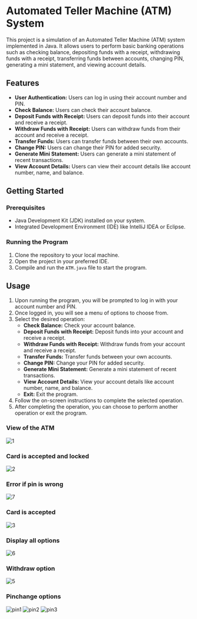 # Automated Teller Machine (ATM) System

This project is a simulation of an Automated Teller Machine (ATM) system implemented in Java. It allows users to perform basic banking operations such as checking balance, depositing funds with a receipt, withdrawing funds with a receipt, transferring funds between accounts, changing PIN, generating a mini statement, and viewing account details.

## Features

- **User Authentication:** Users can log in using their account number and PIN.
- **Check Balance:** Users can check their account balance.
- **Deposit Funds with Receipt:** Users can deposit funds into their account and receive a receipt.
- **Withdraw Funds with Receipt:** Users can withdraw funds from their account and receive a receipt.
- **Transfer Funds:** Users can transfer funds between their own accounts.
- **Change PIN:** Users can change their PIN for added security.
- **Generate Mini Statement:** Users can generate a mini statement of recent transactions.
- **View Account Details:** Users can view their account details like account number, name, and balance.

## Getting Started

### Prerequisites

- Java Development Kit (JDK) installed on your system.
- Integrated Development Environment (IDE) like IntelliJ IDEA or Eclipse.

### Running the Program

1. Clone the repository to your local machine.
2. Open the project in your preferred IDE.
3. Compile and run the `ATM.java` file to start the program.

## Usage

1. Upon running the program, you will be prompted to log in with your account number and PIN.
2. Once logged in, you will see a menu of options to choose from.
3. Select the desired operation:
   - **Check Balance:** Check your account balance.
   - **Deposit Funds with Receipt:** Deposit funds into your account and receive a receipt.
   - **Withdraw Funds with Receipt:** Withdraw funds from your account and receive a receipt.
   - **Transfer Funds:** Transfer funds between your own accounts.
   - **Change PIN:** Change your PIN for added security.
   - **Generate Mini Statement:** Generate a mini statement of recent transactions.
   - **View Account Details:** View your account details like account number, name, and balance.
   - **Exit:** Exit the program.
4. Follow the on-screen instructions to complete the selected operation.
5. After completing the operation, you can choose to perform another operation or exit the program.

 ### View of the ATM
![1](https://github.com/Divyam-Padole/Automated-teller-machine-using-Java/assets/104207473/2ef5f8c7-3a66-40b5-a9c9-ed2680e63e3c)
### Card is accepted and locked
![2](https://github.com/Divyam-Padole/Automated-teller-machine-using-Java/assets/104207473/eff57817-ff24-420a-aae4-3fb229c9d0e9)
### Error if pin is wrong
![7](https://github.com/Divyam-Padole/Automated-teller-machine-using-Java/assets/104207473/16b05b43-e5de-423f-8165-fc74961ca3bd)
### Card is accepted
![3](https://github.com/Divyam-Padole/Automated-teller-machine-using-Java/assets/104207473/d316c150-8600-430a-a96c-4c5d208282f9)
### Display all options
![6](https://github.com/Divyam-Padole/Automated-teller-machine-using-Java/assets/104207473/2ec8e03d-2fa6-4721-90a9-2991d75590f3)
### Withdraw option
![5](https://github.com/Divyam-Padole/Automated-teller-machine-using-Java/assets/104207473/3d3a7301-af8a-4545-a34a-da0218dab017)

### Pinchange options
![pin1](https://github.com/Divyam-Padole/Automated-teller-machine-using-Java/assets/104207473/6328d993-5482-438c-9b1b-6e514181a51c)
![pin2](https://github.com/Divyam-Padole/Automated-teller-machine-using-Java/assets/104207473/0c7dd424-529b-4ac7-9572-1d12c4de57a5)
![pin3](https://github.com/Divyam-Padole/Automated-teller-machine-using-Java/assets/104207473/531d0500-3c6b-4c49-8965-da7589cebaff)

